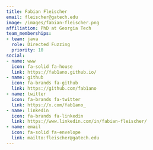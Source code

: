 ```yaml
---
title: Fabian Fleischer
email: fleischer@gatech.edu
image: /images/fabian-fleischer.png
affiliation: PhD at Georgia Tech
team_memberships:
- team: java
  role: Directed Fuzzing
  priority: 10
social:
- name: www
  icon: fa-solid fa-house
  link: https://fab1ano.github.io/
- name: github
  icon: fa-brands fa-github
  link: https://github.com/fab1ano
- name: twitter
  icon: fa-brands fa-twitter
  link: https://x.com/fab1ano_
- name: linkedin
  icon: fa-brands fa-linkedin
  link: https://www.linkedin.com/in/fabian-fleischer/
- name: email
  icon: fa-solid fa-envelope
  link: mailto:fleischer@gatech.edu
---
```





